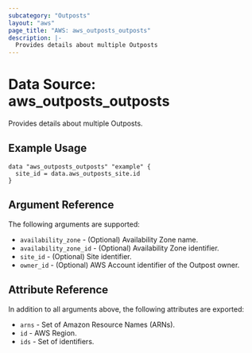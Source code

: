 ```yaml
---
subcategory: "Outposts"
layout: "aws"
page_title: "AWS: aws_outposts_outposts"
description: |-
  Provides details about multiple Outposts
---
```


# Data Source: aws_outposts_outposts

Provides details about multiple Outposts.

## Example Usage

```hcl
data "aws_outposts_outposts" "example" {
  site_id = data.aws_outposts_site.id
}
```

## Argument Reference

The following arguments are supported:

* `availability_zone` - (Optional) Availability Zone name.
* `availability_zone_id` - (Optional) Availability Zone identifier.
* `site_id` - (Optional) Site identifier.
* `owner_id` - (Optional) AWS Account identifier of the Outpost owner.

## Attribute Reference

In addition to all arguments above, the following attributes are exported:

* `arns` - Set of Amazon Resource Names (ARNs).
* `id` - AWS Region.
* `ids` - Set of identifiers.
